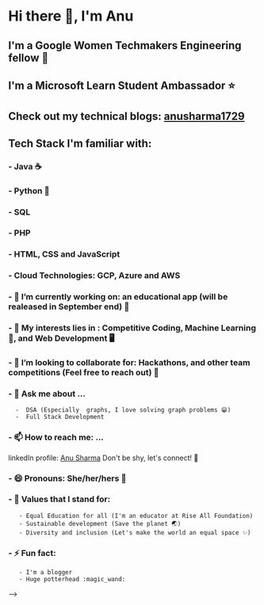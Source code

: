 # Hi there 👋, I'm Anu
## I'm a Google Women Techmakers Engineering fellow 🤩
## I'm a Microsoft Learn Student Ambassador ⭐
## Check out my technical blogs: [anusharma1729](https://dev.to/anusharma1729)

## Tech Stack I'm familiar with:
### - Java ☕
### - Python 🐍
### - SQL 
### - PHP
### - HTML, CSS and JavaScript
### - Cloud Technologies: GCP, Azure and AWS



### - 🔭 I’m currently working on: an educational app (will be realeased in September end) 👀
### - 🌱 My interests lies in : Competitive Coding, Machine Learning 🤖, and Web Development 🖥️
### - 👯 I’m looking to collaborate for: Hackathons, and other team competitions (Feel free to reach out) 🤗 
### - 💬 Ask me about ...
      -  DSA (Especially  graphs, I love solving graph problems 😁)
      -  Full Stack Development
### - 📫 How to reach me: ...
  linkedIn profile: [Anu Sharma](https://www.linkedin.com/in/anu-sharma-2002/) Don't be shy, let's connect! 🤝
### - 😄 Pronouns: She/her/hers 👧
### - 💪 Values that I stand for:
       - Equal Education for all (I'm an educator at Rise All Foundation)
       - Sustainable development (Save the planet 🌏)
       - Diversity and inclusion (Let's make the world an equal space ✨)
### - ⚡ Fun fact:
       - I'm a blogger
       - Huge potterhead :magic_wand:
-->
 
